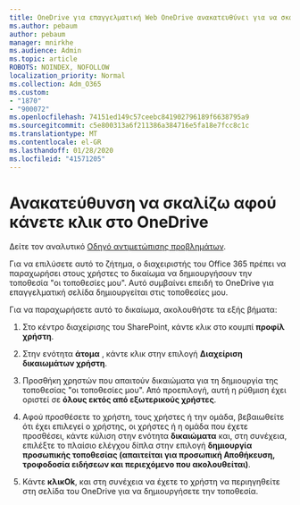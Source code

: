 ```yaml
---
title: OneDrive για επαγγελματική Web OneDrive ανακατευθύνει για να σκαλίζω
ms.author: pebaum
author: pebaum
manager: mnirkhe
ms.audience: Admin
ms.topic: article
ROBOTS: NOINDEX, NOFOLLOW
localization_priority: Normal
ms.collection: Adm_O365
ms.custom:
- "1870"
- "900072"
ms.openlocfilehash: 74151ed149c57ceebc841902796189f6638795a9
ms.sourcegitcommit: c5e800313a6f211386a384716e5fa18e7fcc8c1c
ms.translationtype: MT
ms.contentlocale: el-GR
ms.lasthandoff: 01/28/2020
ms.locfileid: "41571205"
---
```

# <a name="redirected-to-delve-after-you-click-onedrive"></a>Ανακατεύθυνση να σκαλίζω αφού κάνετε κλικ στο OneDrive

Δείτε τον αναλυτικό [Οδηγό αντιμετώπισης προβλημάτων](https://docs.microsoft.com/sharepoint/support/sites/troubleshooting-guide-for-sites-stopped-at-provisioning).

Για να επιλύσετε αυτό το ζήτημα, ο διαχειριστής του Office 365 πρέπει να παραχωρήσει στους χρήστες το δικαίωμα να δημιουργήσουν την τοποθεσία "οι τοποθεσίες μου". Αυτό συμβαίνει επειδή το OneDrive για επαγγελματική σελίδα δημιουργείται στις τοποθεσίες μου.

Για να παραχωρήσετε αυτό το δικαίωμα, ακολουθήστε τα εξής βήματα:

1. Στο κέντρο διαχείρισης του SharePoint, κάντε κλικ στο κουμπί **προφίλ χρήστη**.

2. Στην ενότητα **άτομα** , κάντε κλικ στην επιλογή **Διαχείριση δικαιωμάτων χρήστη**.

3. Προσθήκη χρηστών που απαιτούν δικαιώματα για τη δημιουργία της τοποθεσίας "οι τοποθεσίες μου". Από προεπιλογή, αυτή η ρύθμιση έχει οριστεί σε **όλους εκτός από εξωτερικούς χρήστες**.

4. Αφού προσθέσετε το χρήστη, τους χρήστες ή την ομάδα, βεβαιωθείτε ότι έχει επιλεγεί ο χρήστης, οι χρήστες ή η ομάδα που έχετε προσθέσει, κάντε κύλιση στην ενότητα **δικαιώματα** και, στη συνέχεια, επιλέξτε το πλαίσιο ελέγχου δίπλα στην επιλογή **δημιουργία προσωπικής τοποθεσίας (απαιτείται για προσωπική Αποθήκευση, τροφοδοσία ειδήσεων και περιεχόμενο που ακολουθείται)**.

5. Κάντε **κλικOk**, και στη συνέχεια να έχετε το χρήστη να περιηγηθείτε στη σελίδα του OneDrive για να δημιουργήσετε την τοποθεσία.
